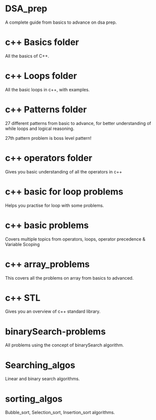 # DSA_prep
A complete guide from basics to advance on dsa prep.

# c++ Basics folder
All the basics of C++.

<h1>c++ Loops folder</h1>
All the basic loops in c++, with examples.

<h1>c++ Patterns folder</h1>
27 different patterns from basic to advance, for better understanding of while loops and logical reasoning.
<p>27th pattern problem is boss level pattern!</p>

<h1>c++ operators folder</h1>
<p>Gives you basic understanding of all the operators in c++</p>

<h1>c++ basic for loop problems</h1>
<p>Helps you practise for loop with some problems.</p>

<h1>c++ basic problems</h1>
<p>Covers multiple topics from operators, loops, operator precedence & Variable Scoping</p>

<h1>c++ array_problems</h1>
<p>This covers all the problems on array from basics to advanced.</p>

<h1>c++ STL</h1>
<p>Gives you an overview of c++ standard library.</p>

<h1>binarySearch-problems</h1>
<p>All problems using the concept of binarySearch algorithm.</p>

<h1>Searching_algos</h1>
<p>Linear and binary search algorithms.</p>

<h1>sorting_algos</h1>
<p>Bubble_sort, Selection_sort, Insertion_sort algorithms.</p>